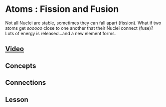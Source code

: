 # Atoms : Fission and Fusion
Not all Nuclei are stable, sometimes they can fall apart (fission). What if two atoms get *sooooo* close to one another that their Nuclei connect (fuse)? Lots of energy is released...and a new element forms.

## [Video]()

## Concepts

## Connections

## Lesson